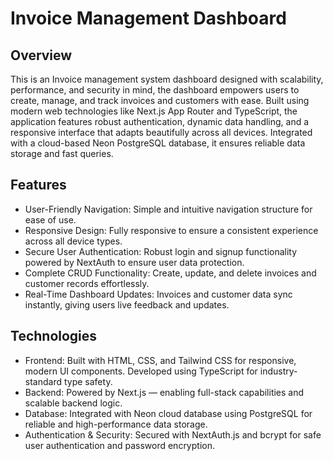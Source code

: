 # Invoice Management Dashboard

## Overview

This is an Invoice management system dashboard designed with scalability, performance, and security in mind, the dashboard empowers users to create, manage, and track invoices and customers with ease. 
Built using modern web technologies like Next.js App Router and TypeScript, the application features robust authentication, dynamic data handling, and a responsive interface that adapts beautifully across all devices. Integrated with a cloud-based Neon PostgreSQL database, it ensures reliable data storage and fast queries.

## Features 

- User-Friendly Navigation: Simple and intuitive navigation structure for ease of use.
- Responsive Design: Fully responsive to ensure a consistent experience across all device types.
- Secure User Authentication: Robust login and signup functionality powered by NextAuth to ensure user data protection.
- Complete CRUD Functionality: Create, update, and delete invoices and customer records effortlessly.
- Real-Time Dashboard Updates: Invoices and customer data sync instantly, giving users live feedback and updates.

## Technologies 

- Frontend: Built with HTML, CSS, and Tailwind CSS for responsive, modern UI components. Developed using TypeScript for industry-standard type safety.
- Backend: Powered by Next.js — enabling full-stack capabilities and scalable backend logic.
- Database: Integrated with Neon cloud database using PostgreSQL for reliable and high-performance data storage.
- Authentication & Security: Secured with NextAuth.js and bcrypt for safe user authentication and password encryption.

